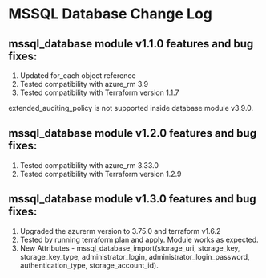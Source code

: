 # MSSQL Database Change Log

## mssql_database module v1.1.0 features and bug fixes:

1. Updated for_each object reference
2. Tested compatibility with azure_rm 3.9
3. Tested compatibility with Terraform version 1.1.7

extended_auditing_policy is not supported inside database module v3.9.0.

## mssql_database module v1.2.0 features and bug fixes:

1. Tested compatibility with azure_rm 3.33.0
2. Tested compatibility with Terraform version 1.2.9

## mssql_database module v1.3.0 features and bug fixes:
1. Upgraded the azurerm version to 3.75.0 and terraform v1.6.2
2. Tested by running terraform plan and apply. Module works as expected.
3. New Attributes - mssql_database_import(storage_uri, storage_key, storage_key_type, administrator_login, administrator_login_password, authentication_type, storage_account_id).